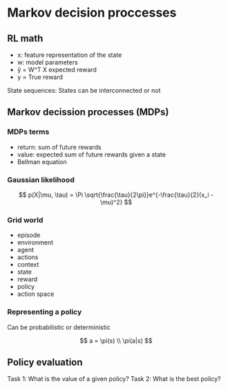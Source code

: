 # Markov decision proccesses


## RL math

- x: feature representation of the state
- w: model parameters
- ŷ = W^T X expected reward
- y = True reward


State sequences: States can be interconnected or not


## Markov decission processes (MDPs)

### MDPs terms

- return: sum of future rewards
- value: expected sum of future rewards given a state
- Bellman equation


### Gaussian likelihood


$$
p(X|\mu, \tau) = \Pi \sqrt{\frac{\tau}{2\pi}}e^{-\frac{\tau}{2}(x_i - \mu)^2}
$$


### Grid world

- episode
- environment
- agent
- actions
- context
- state
- reward
- policy
- action space

### Representing a policy

Can be probabilistic or deterministic

$$
a = \pi(s) \\
\pi(a|s)
$$


## Policy evaluation

Task 1: What is the value of a given policy?
Task 2: What is the best policy?

